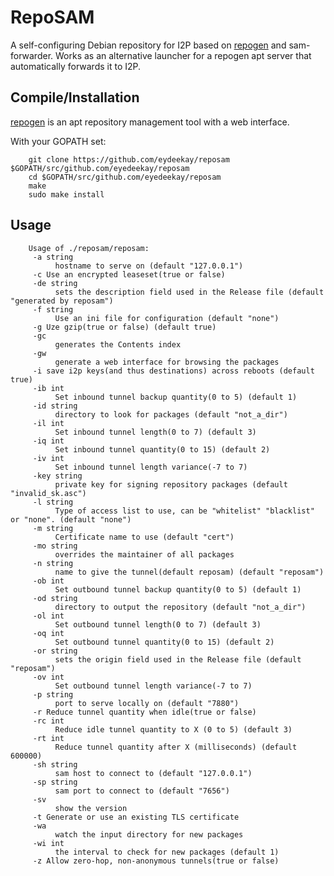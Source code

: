 RepoSAM
=======

A self-configuring Debian repository for I2P based on
[repogen](https://github.com/geek1011/repogen) and sam-forwarder. Works as an
alternative launcher for a repogen apt server that automatically forwards it to
I2P.

Compile/Installation
--------------------

[repogen](https://github.com/geek1011/repogen) is an apt repository management
tool with a web interface.

With your GOPATH set:

        git clone https://github.com/eydeekay/reposam $GOPATH/src/github.com/eyedeekay/reposam
        cd $GOPATH/src/github.com/eyedeekay/reposam
        make
        sudo make install

Usage
-----


        Usage of ./reposam/reposam:
         -a string
              hostname to serve on (default "127.0.0.1")
         -c	Use an encrypted leaseset(true or false)
         -de string
              sets the description field used in the Release file (default "generated by reposam")
         -f string
              Use an ini file for configuration (default "none")
         -g	Uze gzip(true or false) (default true)
         -gc
              generates the Contents index
         -gw
              generate a web interface for browsing the packages
         -i	save i2p keys(and thus destinations) across reboots (default true)
         -ib int
              Set inbound tunnel backup quantity(0 to 5) (default 1)
         -id string
              directory to look for packages (default "not_a_dir")
         -il int
              Set inbound tunnel length(0 to 7) (default 3)
         -iq int
              Set inbound tunnel quantity(0 to 15) (default 2)
         -iv int
              Set inbound tunnel length variance(-7 to 7)
         -key string
              private key for signing repository packages (default "invalid_sk.asc")
         -l string
              Type of access list to use, can be "whitelist" "blacklist" or "none". (default "none")
         -m string
              Certificate name to use (default "cert")
         -mo string
              overrides the maintainer of all packages
         -n string
              name to give the tunnel(default reposam) (default "reposam")
         -ob int
              Set outbound tunnel backup quantity(0 to 5) (default 1)
         -od string
              directory to output the repository (default "not_a_dir")
         -ol int
              Set outbound tunnel length(0 to 7) (default 3)
         -oq int
              Set outbound tunnel quantity(0 to 15) (default 2)
         -or string
              sets the origin field used in the Release file (default "reposam")
         -ov int
              Set outbound tunnel length variance(-7 to 7)
         -p string
              port to serve locally on (default "7880")
         -r	Reduce tunnel quantity when idle(true or false)
         -rc int
              Reduce idle tunnel quantity to X (0 to 5) (default 3)
         -rt int
              Reduce tunnel quantity after X (milliseconds) (default 600000)
         -sh string
              sam host to connect to (default "127.0.0.1")
         -sp string
              sam port to connect to (default "7656")
         -sv
              show the version
         -t	Generate or use an existing TLS certificate
         -wa
              watch the input directory for new packages
         -wi int
              the interval to check for new packages (default 1)
         -z	Allow zero-hop, non-anonymous tunnels(true or false)

